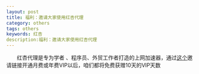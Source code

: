 ```yaml
---
layout: post
title: 福利：邀请大家使用红杏代理
category: others
tags: others
keywords: 红杏
description:福利：邀请大家使用红杏代理
---
```


&emsp;&emsp;红杏代理是专为学者 、程序员、外贸工作者打造的上网加速器，通过[这个](http://honx.in/i/Utpj7IKo12ffBmGS)邀请链接开通月费或年费VIP以后，咱们都将免费获赠10天的VIP天数
